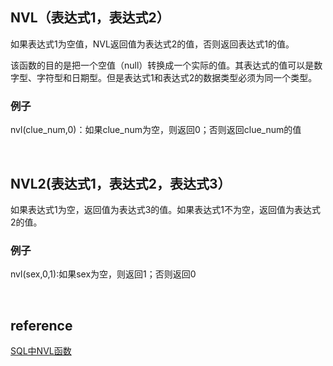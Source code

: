 ## NVL（表达式1，表达式2）
如果表达式1为空值，NVL返回值为表达式2的值，否则返回表达式1的值。 

该函数的目的是把一个空值（null）转换成一个实际的值。其表达式的值可以是数字型、字符型和日期型。但是表达式1和表达式2的数据类型必须为同一个类型。

### 例子
nvl(clue_num,0)：如果clue_num为空，则返回0；否则返回clue_num的值

&nbsp;
## NVL2(表达式1，表达式2，表达式3）
如果表达式1为空，返回值为表达式3的值。如果表达式1不为空，返回值为表达式2的值。
### 例子
nvl(sex,0,1):如果sex为空，则返回1；否则返回0

&nbsp;
## reference
[SQL中NVL函数](https://www.cnblogs.com/as-zhlan/p/10717853.html)
